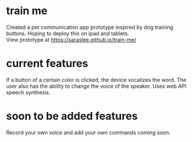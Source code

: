# train me
Created a pet communication app prototype inspired by dog training buttons.   Hoping to deploy this on ipad and tablets.  
View prototype at https://saraslee.github.io/train-me/

# current features
If a button of a certain color is clicked, the device vocalizes the word.  The user also has the ability to change the voice of the speaker.  Uses web API speech synthesis.  

# soon to be added features 
Record your own voice and add your own commands coming soon.  
